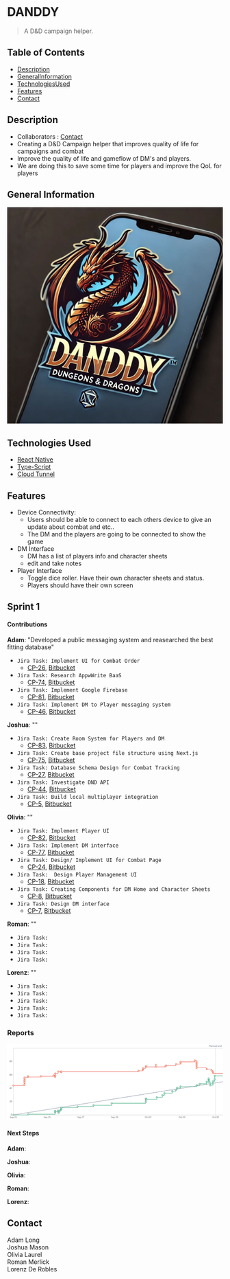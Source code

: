 # DANDDY 
> A D&D campaign helper.

## Table of Contents
* [Description](#description)
* [GeneralInformation](#general-information)
* [TechnologiesUsed](#technologies-used)
* [Features](#features)
* [Contact](#contact)

<!-- * [License](#license) -->


## Description
- Collaborators : [Contact](#contact)
- Creating a D&D Campaign helper that improves quality of life for campaigns and combat  
- Improve the quality of life and gameflow of DM's and players.
- We are doing this to save some time for players and improve the QoL for players

## General Information 
![Logo](./assets/logo.jpg)


## Technologies Used
- [React Native](https://reactnative.dev/)
- [Type-Script](https://www.typescriptlang.org/)
- [Cloud Tunnel](https://www.cloudflare.com/products/tunnel/)

## Features
- Device Connectivity:
   - Users should be able to connect to each others device to give an update about combat and etc..  
   - The DM and the players are going to be connected to show the game
- DM Interface
   - DM has a list of players info and character sheets  
   - edit and take notes
- Player Interface
   - Toggle dice roller. Have their own character sheets and status.
   - Players should have their own screen

## Sprint 1

#### Contributions

**Adam**: "Developed a public messaging system and reasearched the best fitting database"
   - `Jira Task: Implement UI for Combat Order`
      - [CP-26](https://cs3398-luna-f24.atlassian.net/browse/CP-26?atlOrigin=eyJpIjoiNzQxNTI2YTZkOTQ3NGE1NDhmODIxYzdjZjc4NDlmMTciLCJwIjoiaiJ9), [Bitbucket](https://bitbucket.org/cs3398-luna-f24/danddy_cs3398project/branch/CP-24-design--implement-ui-for-combat-pa)
   - `Jira Task: Research AppwWrite BaaS`
      - [CP-74](https://cs3398-luna-f24.atlassian.net/browse/CP-74), [Bitbucket](https://bitbucket.org/cs3398-luna-f24/danddy_cs3398project/branch/CP-74-research-appwwrite-baas)
   - `Jira Task: Implement Google Firebase`
      - [CP-81](https://cs3398-luna-f24.atlassian.net/browse/CP-81), [Bitbucket]()
   - `Jira Task: Implement DM to Player messaging system`
      - [CP-46](https://cs3398-luna-f24.atlassian.net/browse/CP-46), [Bitbucket](https://bitbucket.org/cs3398-luna-f24/danddy_cs3398project/branch/CP-46-implement-dm-to-player-messaging-system)

**Joshua**: ""
   - `Jira Task: Create Room System for Players and DM`
      - [CP-83](https://cs3398-luna-f24.atlassian.net/browse/CP-83), [Bitbucket](https://bitbucket.org/cs3398-luna-f24/danddy_cs3398project/branch/CP-83-create-room-system-for-players-and)
   - `Jira Task: Create base project file structure using Next.js`
      - [CP-75](https://cs3398-luna-f24.atlassian.net/browse/CP-75), [Bitbucket](https://bitbucket.org/cs3398-luna-f24/danddy_cs3398project/branch/CP-75-create-base-project-file-structure)
   - `Jira Task: Database Schema Design for Combat Tracking`
      - [CP-27](https://cs3398-luna-f24.atlassian.net/browse/CP-45), [Bitbucket](https://bitbucket.org/cs3398-luna-f24/danddy_cs3398project/branch/CP-27-database-schema-design-for-combat-)
   - `Jira Task: Investigate DND API`
      - [CP-44](https://cs3398-luna-f24.atlassian.net/browse/CP-27), [Bitbucket](https://bitbucket.org/cs3398-luna-f24/danddy_cs3398project/branch/CP-44-investigate-dnd-api)
   - `Jira Task: Build local multiplayer integration`
      - [CP-5](https://cs3398-luna-f24.atlassian.net/browse/CP-5), [Bitbucket](https://bitbucket.org/cs3398-luna-f24/danddy_cs3398project/branch/CP-5-build-local-multiplayer-integration)

**Olivia**: ""
   - `Jira Task: Implement Player UI`
      - [CP-82](https://cs3398-luna-f24.atlassian.net/browse/CP-82), [Bitbucket](https://bitbucket.org/cs3398-luna-f24/danddy_cs3398project/branch/CP-82-implement-player-ui)
   - `Jira Task: Implement DM interface`
      - [CP-77](https://cs3398-luna-f24.atlassian.net/browse/CP-77), [Bitbucket](https://bitbucket.org/cs3398-luna-f24/danddy_cs3398project/branch/CP-77-implement-dm-interface)
   - `Jira Task: Design/ Implement UI for Combat Page`
      - [CP-24](https://cs3398-luna-f24.atlassian.net/browse/CP-24), [Bitbucket](https://bitbucket.org/cs3398-luna-f24/danddy_cs3398project/branch/CP-24-design--implement-ui-for-combat-pa)
   - `Jira Task:  Design Player Management UI`
      - [CP-18](https://cs3398-luna-f24.atlassian.net/browse/CP-18), [Bitbucket](https://bitbucket.org/cs3398-luna-f24/danddy_cs3398project/branch/CP-18-design-player-ui)
   - `Jira Task: Creating Components for DM Home and Character Sheets`
      - [CP-8](https://cs3398-luna-f24.atlassian.net/browse/CP-8), [Bitbucket](https://bitbucket.org/cs3398-luna-f24/danddy_cs3398project/branch/CP-8-implement-dm-pages-charsheets-npc-e)
   - `Jira Task: Design DM interface`
      - [CP-7](https://cs3398-luna-f24.atlassian.net/browse/CP-7), [Bitbucket](https://bitbucket.org/cs3398-luna-f24/danddy_cs3398project/branch/CP-7-design-dm-interface)

**Roman**: ""
   - `Jira Task:`
   - `Jira Task:`
   - `Jira Task:`
   - `Jira Task:`

**Lorenz**: ""
   - `Jira Task:`
   - `Jira Task:`
   - `Jira Task:`
   - `Jira Task:`
   - `Jira Task:`
### Reports

![Burnup Chart](research-and-conceptual/burnupCharts/danddySprint1Burnup.png)

#### Next Steps

**Adam**:

**Joshua**:

**Olivia**:

**Roman**:

**Lorenz**:

## Contact
Adam Long  
Joshua Mason  
Olivia Laurel  
Roman Merlick  
Lorenz De Robles  

<!-- Optional -->
<!-- ## License -->
<!-- This project is open source and available under the [... License](). -->

<!-- You don't have to include all sections - just the one's relevant to your project -->
